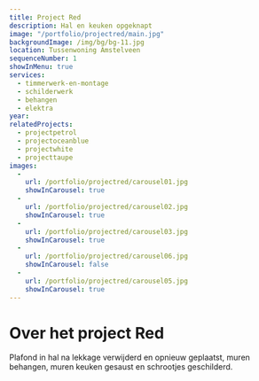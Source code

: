 ```yaml
---
title: Project Red
description: Hal en keuken opgeknapt
image: "/portfolio/projectred/main.jpg"
backgroundImage: /img/bg/bg-11.jpg
location: Tussenwoning Amstelveen
sequenceNumber: 1
showInMenu: true
services:
  - timmerwerk-en-montage
  - schilderwerk
  - behangen
  - elektra
year:
relatedProjects:
  - projectpetrol
  - projectoceanblue
  - projectwhite
  - projecttaupe
images:
  -
    url: /portfolio/projectred/carousel01.jpg
    showInCarousel: true
  -  
    url: /portfolio/projectred/carousel02.jpg
    showInCarousel: true
  -
    url: /portfolio/projectred/carousel03.jpg
    showInCarousel: true
  -
    url: /portfolio/projectred/carousel06.jpg
    showInCarousel: false
  -
    url: /portfolio/projectred/carousel05.jpg
    showInCarousel: true
---
```


# Over het project Red

Plafond in hal na lekkage verwijderd en opnieuw geplaatst, muren behangen, muren keuken gesaust en schrootjes geschilderd.
